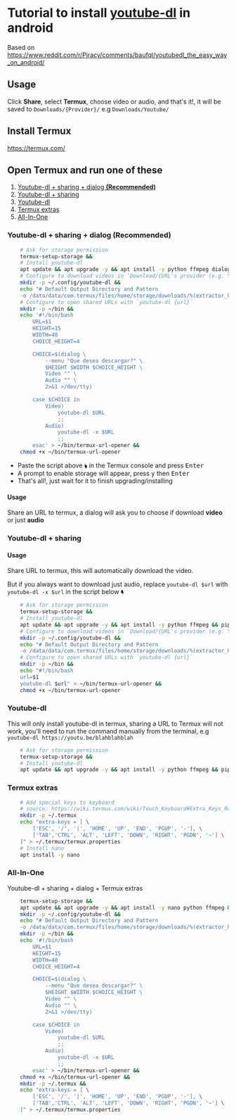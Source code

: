 [//]: # "Ctrl+K,V o Ctrl+Shift+V - Para ver vista previa en VSCode"

# Tutorial to install [youtube-dl](https://github.com/ytdl-org/youtube-dl/) in android

Based on <https://www.reddit.com/r/Piracy/comments/baufql/youtubedl_the_easy_way_on_android/>

## Usage

Click **Share**, select **Termux**, choose video or audio, and that's it!, it will be saved to `Downloads/{Provider}/` e.g `Downloads/Youtube/`

## Install Termux

<https://termux.com/>

## Open Termux and run one of these

1. [Youtube-dl + sharing + dialog **(Recommended)**](#youtube-dl--sharing--dialog-recommended)
2. [Youtube-dl + sharing](#youtube-dl--sharing)
3. [Youtube-dl](#youtube-dl)
4. [Termux extras](#termux-extras)
5. [All-In-One](#all-in-one)

### Youtube-dl + sharing + dialog **(Recommended)**

```bash
    # Ask for storage permission
    termux-setup-storage &&
    # Install youtube-dl
    apt update && apt upgrade -y && apt install -y python ffmpeg dialog && pip install youtube-dl &&
    # Configure to download videos in `Download/{URL's provider (e.g. Youtube)}/{filename}`
    mkdir -p ~/.config/youtube-dl &&
    echo "# Default Output Directory and Pattern
    -o /data/data/com.termux/files/home/storage/downloads/%(extractor_key)s/%(title).150s-%(id)s.%(ext)s" > ~/.config/youtube-dl/config &&
    # Configure to open shared URLs with `youtube-dl {url}`
    mkdir -p ~/bin &&
    echo '#!/bin/bash
        URL=$1
        HEIGHT=15
        WIDTH=40
        CHOICE_HEIGHT=4

        CHOICE=$(dialog \
            --menu "Que desea descargar?" \
            $HEIGHT $WIDTH $CHOICE_HEIGHT \
            Video "" \
            Audio "" \
            2>&1 >/dev/tty)

        case $CHOICE in
            Video)
                youtube-dl $URL
                ;;
            Audio)
                youtube-dl -x $URL
                ;;
        esac' > ~/bin/termux-url-opener &&
    chmod +x ~/bin/termux-url-opener
```

- Paste the script above 🖢 in the Termux console and press <kbd>Enter</kbd>
- A prompt to enable storage will appear, press <kbd>y</kbd> then <kbd>Enter</kbd>
- That's all!, just wait for it to finish upgrading/installing

#### Usage

Share an URL to termux, a dialog will ask you to choose if download **video** or just **audio**

### Youtube-dl + sharing

#### Usage

Share URL to termux, this will automatically download the video.

But if you always want to download just audio, replace `youtube-dl $url` with `youtube-dl -x $url` in the script below 🖣

```bash
    # Ask for storage permission
    termux-setup-storage &&
    # Install youtube-dl
    apt update && apt upgrade -y && apt install -y python ffmpeg && pip install youtube-dl &&
    # Configure to download videos in `Download/{URL's provider (e.g. Youtube)}/{filename}`
    mkdir -p ~/.config/youtube-dl &&
    echo "# Default Output Directory and Pattern
    -o /data/data/com.termux/files/home/storage/downloads/%(extractor_key)s/%(title).150s-%(id)s.%(ext)s" > ~/.config/youtube-dl/config &&
    # Configure to open shared URLs with `youtube-dl {url}`
    mkdir -p ~/bin &&
    echo "#!/bin/bash
    url=$1
    youtube-dl $url" > ~/bin/termux-url-opener &&
    chmod +x ~/bin/termux-url-opener
```

### Youtube-dl

This will only install youtube-dl in termux, sharing a URL to Termux will not work, you'll need to run the command manually from the terminal, e.g `youtube-dl https://youtu.be/blahblahblah`

```bash
    # Ask for storage permission
    termux-setup-storage &&
    # Install youtube-dl
    apt update && apt upgrade -y && apt install -y python ffmpeg && pip install youtube-dl
```

### Termux extras

```bash
    # Add special keys to keyboard
    # source: https://wiki.termux.com/wiki/Touch_Keyboard#Extra_Keys_Row(s)
    mkdir -p ~/.termux
    echo "extra-keys = [ \
        ['ESC', '/', '|', 'HOME', 'UP', 'END', 'PGUP', '-'], \
        ['TAB','CTRL', 'ALT', 'LEFT', 'DOWN', 'RIGHT', 'PGDN', '~'] \
    ]" > ~/.termux/termux.properties
    # Install nano
    apt install -y nano
```

### All-In-One

Youtube-dl + sharing + dialog + Termux extras

```bash
    termux-setup-storage &&
    apt update && apt upgrade -y && apt install -y nano python ffmpeg && pip install youtube-dl &&
    mkdir -p ~/.config/youtube-dl &&
    echo "# Default Output Directory and Pattern
    -o /data/data/com.termux/files/home/storage/downloads/%(extractor_key)s/%(title).150s-%(id)s.%(ext)s" > ~/.config/youtube-dl/config &&
    mkdir -p ~/bin &&
    echo '#!/bin/bash
        URL=$1
        HEIGHT=15
        WIDTH=40
        CHOICE_HEIGHT=4

        CHOICE=$(dialog \
            --menu "Que desea descargar?" \
            $HEIGHT $WIDTH $CHOICE_HEIGHT \
            Video "" \
            Audio "" \
            2>&1 >/dev/tty)

        case $CHOICE in
            Video)
                youtube-dl $URL
                ;;
            Audio)
                youtube-dl -x $URL
                ;;
        esac' > ~/bin/termux-url-opener &&
    chmod +x ~/bin/termux-url-opener &&
    mkdir -p ~/.termux &&
    echo "extra-keys = [ \
        ['ESC', '/', '|', 'HOME', 'UP', 'END', 'PGUP', '-'], \
        ['TAB','CTRL', 'ALT', 'LEFT', 'DOWN', 'RIGHT', 'PGDN', '~'] \
    ]" > ~/.termux/termux.properties
```
